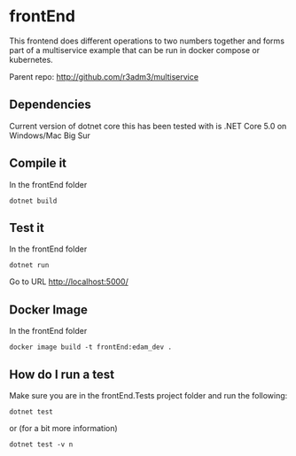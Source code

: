 # frontEnd

This frontend does different operations to two numbers together and forms part of a multiservice example that can be run in docker compose or kubernetes.

Parent repo: <http://github.com/r3adm3/multiservice>

## Dependencies

Current version of dotnet core this has been tested with is .NET Core 5.0 on Windows/Mac Big Sur

## Compile it

In the frontEnd folder

```dotnetcore
dotnet build
```

## Test it

In the frontEnd folder

```dotnetcore
dotnet run
```

Go to URL <http://localhost:5000/>

## Docker Image

In the frontEnd folder

```docker
docker image build -t frontEnd:edam_dev .
```

## How do I run a test

Make sure you are in the frontEnd.Tests project folder and run the following:

```dotnetcore
dotnet test
```

or (for a bit more information)

```dotnetcore
dotnet test -v n
```
